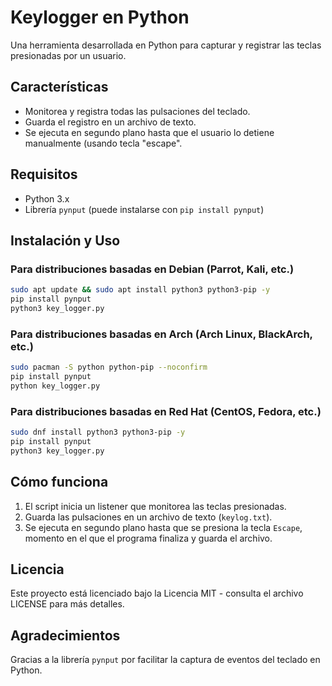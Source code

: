 # Keylogger en Python

Una herramienta desarrollada en Python para capturar y registrar las teclas presionadas por un usuario.

## Características
- Monitorea y registra todas las pulsaciones del teclado.
- Guarda el registro en un archivo de texto.
- Se ejecuta en segundo plano hasta que el usuario lo detiene manualmente (usando tecla "escape".

## Requisitos
- Python 3.x
- Librería `pynput` (puede instalarse con `pip install pynput`)

## Instalación y Uso
### Para distribuciones basadas en Debian (Parrot, Kali, etc.)
```bash
sudo apt update && sudo apt install python3 python3-pip -y
pip install pynput
python3 key_logger.py
```

### Para distribuciones basadas en Arch (Arch Linux, BlackArch, etc.)
```bash
sudo pacman -S python python-pip --noconfirm
pip install pynput
python key_logger.py
```

### Para distribuciones basadas en Red Hat (CentOS, Fedora, etc.)
```bash
sudo dnf install python3 python3-pip -y
pip install pynput
python3 key_logger.py
```

## Cómo funciona
1. El script inicia un listener que monitorea las teclas presionadas.
2. Guarda las pulsaciones en un archivo de texto (`keylog.txt`).
3. Se ejecuta en segundo plano hasta que se presiona la tecla `Escape`, momento en el que el programa finaliza y guarda el archivo.

## Licencia
Este proyecto está licenciado bajo la Licencia MIT - consulta el archivo LICENSE para más detalles.

## Agradecimientos
Gracias a la librería `pynput` por facilitar la captura de eventos del teclado en Python.
